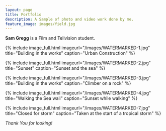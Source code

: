 ```yaml
---
layout: page
title: Portfolio
description: A Sample of photo and video work done by me.
feature_image: images/field.jpg
---
```


**Sam Gregg** is a Film and Telivision student. 

{% include image_full.html imageurl="/images/WATERMARKED-1.jpg" title="Building in the works" caption="Urban Construction" %}

{% include image_full.html imageurl="/images/WATERMARKED-2.jpg" title="Sunset" caption="Sunset and the sea" %}

{% include image_full.html imageurl="/images/WATERMARKED-3.jpg" title="Building in the works" caption="Climber on a rock" %}

{% include image_full.html imageurl="/images/WATERMARKED-4.jpg" title="Walking the Sea wall" caption="Sunset while walking" %}

{% include image_full.html imageurl="/images/WATERMARKED-7.jpg" title="Closed for storm" caption="Taken at the start of a tropical storm" %}



*Thank You for looking!*
